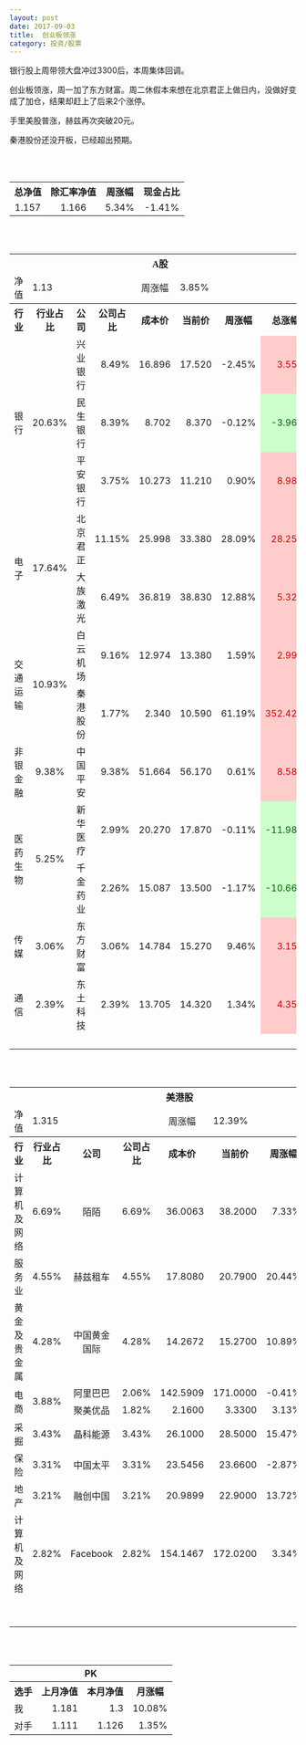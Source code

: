 ```yaml
---
layout: post
date: 2017-09-03
title:  创业板领涨
category: 投资/股票
---
```


银行股上周带领大盘冲过3300后，本周集体回调。

创业板领涨，周一加了东方财富。周二休假本来想在北京君正上做日内，没做好变成了加仓，结果却赶上了后来2个涨停。

手里美股普涨，赫兹再次突破20元。

秦港股份还没开板，已经超出预期。

<br/>
<br/>

<table cellspacing="0" border="0">
	<tr>
		<th height="17" align="center"><font face="Noto Sans CJK SC Regular">总净值</font></th>
		<th align="center"><font face="Noto Sans CJK SC Regular">除汇率净值</font></th>
		<th align="center"><font face="Noto Sans CJK SC Regular">周涨幅</font></th>
		<th align="center" valign="middle"><font face="Noto Sans CJK SC Regular">现金占比</font></th>
	</tr>
	<tr>
		<td height="17" align="center" sdval="1.157" sdnum="1033;0;0.000">1.157</td>
		<td align="center" sdval="1.166" sdnum="1033;0;0.000">1.166</td>
		<td align="center" sdval="0.0534" sdnum="1033;0;0.00%">5.34%</td>
		<td align="center" sdval="-0.0141" sdnum="1033;0;0.00%">-1.41%</td>
	</tr>
</table>
<br />
<br />
<table>
	<tr>
		<th colspan="8"  height="21" align="center" valign="middle"><font face="Noto Sans CJK SC Regular">A股</font></th>
		</tr>
	<tr>
		<td height="17" align="center"><font face="Noto Sans CJK SC Regular">净值</font></td>
		<td colspan="3"  align="left" valign="middle" sdval="1.13" sdnum="1033;">1.13</td>
		<td align="center"><font face="Noto Sans CJK SC Regular">周涨幅</font></td>
		<td colspan="3"  align="left" valign="middle" sdval="0.0385" sdnum="1033;0;0.00%">3.85%</td>
		</tr>
	<tr>
		<th height="21" align="center" valign="middle"><font face="Noto Sans CJK SC Regular">行业</font></th>
		<th align="center" valign="middle"><font face="Noto Sans CJK SC Regular">行业占比</font></th>
		<th align="center"><font face="Noto Sans CJK SC Regular">公司</font></th>
		<th align="center"><font face="Noto Sans CJK SC Regular">公司占比</font></th>
		<th align="center"><font face="Noto Sans CJK SC Regular">成本价</font></th>
		<th align="center"><font face="Noto Sans CJK SC Regular">当前价</font></th>
		<th align="center"><font face="Noto Sans CJK SC Regular">周涨幅</font></th>
		<th align="center"><font face="Noto Sans CJK SC Regular">总涨幅</font></th>
	</tr>
	<tr>
		<td rowspan="3"  height="51" align="center" valign="middle"><font face="Noto Sans CJK SC Regular">银行</font></td>
		<td rowspan="3"  align="center" valign="middle" sdval="0.2063" sdnum="1033;0;0.00%">20.63%</td>
		<td align="left"><font face="Noto Sans CJK SC Regular">兴业银行</font></td>
		<td align="right" sdval="0.0849" sdnum="1033;0;0.00%">8.49%</td>
		<td align="right" sdval="16.896" sdnum="1033;0;0.000">16.896</td>
		<td align="right" sdval="17.52" sdnum="1033;0;0.000">17.520</td>
		<td align="right" sdval="-0.0245" sdnum="1033;0;0.00%">-2.45%</td>
		<td align="right" bgcolor="#FFCCCC" sdval="0.0355318181818181" sdnum="1033;0;0.00%"><font color="#CC0000">3.55%</font></td>
	</tr>
	<tr>
		<td align="left"><font face="Noto Sans CJK SC Regular">民生银行</font></td>
		<td align="right" sdval="0.0839" sdnum="1033;0;0.00%">8.39%</td>
		<td align="right" sdval="8.702" sdnum="1033;0;0.000">8.702</td>
		<td align="right" sdval="8.37" sdnum="1033;0;0.000">8.370</td>
		<td align="right" sdval="-0.0012" sdnum="1033;0;0.00%">-0.12%</td>
		<td align="right" bgcolor="#CCFFCC" sdval="-0.0395521489312803" sdnum="1033;0;0.00%"><font color="#006600">-3.96%</font></td>
	</tr>
	<tr>
		<td align="left"><font face="Noto Sans CJK SC Regular">平安银行</font></td>
		<td align="right" sdval="0.0375" sdnum="1033;0;0.00%">3.75%</td>
		<td align="right" sdval="10.273" sdnum="1033;0;0.000">10.273</td>
		<td align="right" sdval="11.21" sdnum="1033;0;0.000">11.210</td>
		<td align="right" sdval="0.009" sdnum="1033;0;0.00%">0.90%</td>
		<td align="right" bgcolor="#FFCCCC" sdval="0.089809967876959" sdnum="1033;0;0.00%"><font color="#CC0000">8.98%</font></td>
	</tr>
	<tr>
		<td rowspan="2"  height="34" align="center" valign="middle"><font face="Noto Sans CJK SC Regular">电子</font></td>
		<td rowspan="2"  align="center" valign="middle" sdval="0.1764" sdnum="1033;0;0.00%">17.64%</td>
		<td align="left"><font face="Noto Sans CJK SC Regular">北京君正</font></td>
		<td align="right" sdval="0.1115" sdnum="1033;0;0.00%">11.15%</td>
		<td align="right" sdval="25.998" sdnum="1033;0;0.000">25.998</td>
		<td align="right" sdval="33.38" sdnum="1033;0;0.000">33.380</td>
		<td align="right" sdval="0.2809" sdnum="1033;0;0.00%">28.09%</td>
		<td align="right" bgcolor="#FFCCCC" sdval="0.282544918839911" sdnum="1033;0;0.00%"><font color="#CC0000">28.25%</font></td>
	</tr>
	<tr>
		<td align="left"><font face="Noto Sans CJK SC Regular">大族激光</font></td>
		<td align="right" sdval="0.0649" sdnum="1033;0;0.00%">6.49%</td>
		<td align="right" sdval="36.819" sdnum="1033;0;0.000">36.819</td>
		<td align="right" sdval="38.83" sdnum="1033;0;0.000">38.830</td>
		<td align="right" sdval="0.1288" sdnum="1033;0;0.00%">12.88%</td>
		<td align="right" bgcolor="#FFCCCC" sdval="0.0532185393411009" sdnum="1033;0;0.00%"><font color="#CC0000">5.32%</font></td>
	</tr>
	<tr>
		<td rowspan="2"  height="34" align="center" valign="middle"><font face="Noto Sans CJK SC Regular"> 交通运输</font></td>
		<td rowspan="2"  align="center" valign="middle" sdval="0.1093" sdnum="1033;0;0.00%">10.93%</td>
		<td align="left"><font face="Noto Sans CJK SC Regular">白云机场</font></td>
		<td align="right" sdval="0.0916" sdnum="1033;0;0.00%">9.16%</td>
		<td align="right" sdval="12.974" sdnum="1033;0;0.000">12.974</td>
		<td align="right" sdval="13.38" sdnum="1033;0;0.000">13.380</td>
		<td align="right" sdval="0.0159" sdnum="1033;0;0.00%">1.59%</td>
		<td align="right" bgcolor="#FFCCCC" sdval="0.0298933559426544" sdnum="1033;0;0.00%"><font color="#CC0000">2.99%</font></td>
	</tr>
	<tr>
		<td align="left"><font face="Noto Sans CJK SC Regular">秦港股份</font></td>
		<td align="right" sdval="0.0177" sdnum="1033;0;0.00%">1.77%</td>
		<td align="right" sdval="2.34" sdnum="1033;0;0.000">2.340</td>
		<td align="right" sdval="10.59" sdnum="1033;0;0.000">10.590</td>
		<td align="right" sdval="0.6119" sdnum="1033;0;0.00%">61.19%</td>
		<td align="right" bgcolor="#FFCCCC" sdval="3.52424102564103" sdnum="1033;0;0.00%"><font color="#CC0000">352.42%</font></td>
	</tr>
	<tr>
		<td height="17" align="center" valign="middle"><font face="Noto Sans CJK SC Regular">非银金融</font></td>
		<td align="center" valign="middle" sdval="0.0938" sdnum="1033;0;0.00%">9.38%</td>
		<td align="left"><font face="Noto Sans CJK SC Regular">中国平安</font></td>
		<td align="right" sdval="0.0938" sdnum="1033;0;0.00%">9.38%</td>
		<td align="right" sdval="51.664" sdnum="1033;0;0.000">51.664</td>
		<td align="right" sdval="56.17" sdnum="1033;0;0.000">56.170</td>
		<td align="right" sdval="0.0061" sdnum="1033;0;0.00%">0.61%</td>
		<td align="right" bgcolor="#FFCCCC" sdval="0.0858174047692783" sdnum="1033;0;0.00%"><font color="#CC0000">8.58%</font></td>
	</tr>
	<tr>
		<td rowspan="2"  height="34" align="center" valign="middle"><font face="Noto Sans CJK SC Regular">医药生物</font></td>
		<td rowspan="2"  align="center" valign="middle" sdval="0.0525" sdnum="1033;0;0.00%">5.25%</td>
		<td align="left"><font face="Noto Sans CJK SC Regular">新华医疗</font></td>
		<td align="right" sdval="0.0299" sdnum="1033;0;0.00%">2.99%</td>
		<td align="right" sdval="20.27" sdnum="1033;0;0.000">20.270</td>
		<td align="right" sdval="17.87" sdnum="1033;0;0.000">17.870</td>
		<td align="right" sdval="-0.0011" sdnum="1033;0;0.00%">-0.11%</td>
		<td align="right" bgcolor="#CCFFCC" sdval="-0.119801578687716" sdnum="1033;0;0.00%"><font color="#006600">-11.98%</font></td>
	</tr>
	<tr>
		<td align="left"><font face="Noto Sans CJK SC Regular">千金药业</font></td>
		<td align="right" sdval="0.0226" sdnum="1033;0;0.00%">2.26%</td>
		<td align="right" sdval="15.087" sdnum="1033;0;0.000">15.087</td>
		<td align="right" sdval="13.5" sdnum="1033;0;0.000">13.500</td>
		<td align="right" sdval="-0.0117" sdnum="1033;0;0.00%">-1.17%</td>
		<td align="right" bgcolor="#CCFFCC" sdval="-0.106589898588189" sdnum="1033;0;0.00%"><font color="#006600">-10.66%</font></td>
	</tr>
	<tr>
		<td height="17" align="center"><font face="Noto Sans CJK SC Regular">传媒</font></td>
		<td align="center" sdval="0.0306" sdnum="1033;0;0.00%">3.06%</td>
		<td align="left"><font face="Noto Sans CJK SC Regular">东方财富</font></td>
		<td align="right" sdval="0.0306" sdnum="1033;0;0.00%">3.06%</td>
		<td align="right" sdval="14.784" sdnum="1033;0;0.000">14.784</td>
		<td align="right" sdval="15.27" sdnum="1033;0;0.000">15.270</td>
		<td align="right" sdval="0.0946" sdnum="1033;0;0.00%">9.46%</td>
		<td align="right" bgcolor="#FFCCCC" sdval="0.0314733766233766" sdnum="1033;0;0.00%"><font color="#CC0000">3.15%</font></td>
	</tr>
	<tr>
		<td height="17" align="center"><font face="Noto Sans CJK SC Regular">通信</font></td>
		<td align="center" sdval="0.0239" sdnum="1033;0;0.00%">2.39%</td>
		<td align="left"><font face="Noto Sans CJK SC Regular">东土科技</font></td>
		<td align="right" sdval="0.0239" sdnum="1033;0;0.00%">2.39%</td>
		<td align="right" sdval="13.705" sdnum="1033;0;0.000">13.705</td>
		<td align="right" sdval="14.32" sdnum="1033;0;0.000">14.320</td>
		<td align="right" sdval="0.0134" sdnum="1033;0;0.00%">1.34%</td>
		<td align="right" bgcolor="#FFCCCC" sdval="0.0434741335279094" sdnum="1033;0;0.00%"><font color="#CC0000">4.35%</font></td>
	</tr>
	<tr>
		<td height="17" align="center"><br></td>
		<td align="left"><br></td>
		<td align="left"><br></td>
		<td align="left"><br></td>
		<td align="left"><br></td>
		<td align="left"><br></td>
		<td align="left"><br></td>
		<td align="left"><br></td>
	</tr>
</table>
<br />
<br />
<table>
	<tr>
		<th colspan="8"  height="17" align="center" valign="middle"><font face="Noto Sans CJK SC Regular">美港股</font></th>
		</tr>
	<tr>
		<td height="17" align="center"><font face="Noto Sans CJK SC Regular">净值</font></td>
		<td colspan="3"  align="left" valign="middle" sdval="1.315" sdnum="1033;">1.315</td>
		<td align="center"><font face="Noto Sans CJK SC Regular">周涨幅</font></td>
		<td colspan="3"  align="left" valign="middle" sdval="0.1239" sdnum="1033;0;0.00%">12.39%</td>
		</tr>
	<tr>
		<th height="21" align="center" valign="middle"><font face="Noto Sans CJK SC Regular">行业</font></th>
		<th align="center" valign="middle"><font face="Noto Sans CJK SC Regular">行业占比</font></th>
		<th align="center"><font face="Noto Sans CJK SC Regular">公司</font></th>
		<th align="center"><font face="Noto Sans CJK SC Regular">公司占比</font></th>
		<th align="center"><font face="Noto Sans CJK SC Regular">成本价</font></th>
		<th align="center"><font face="Noto Sans CJK SC Regular">当前价</font></th>
		<th align="center"><font face="Noto Sans CJK SC Regular">周涨幅</font></th>
		<th align="center"><font face="Noto Sans CJK SC Regular">总涨幅</font></th>
	</tr>
	<tr>
		<td height="17" align="center"><font face="Noto Sans CJK SC Regular">计算机及网络</font></td>
		<td align="center" sdval="0.0669" sdnum="1033;0;0.00%">6.69%</td>
		<td align="center" sdnum="1033;0;0.00%"><font face="Noto Sans CJK SC Regular">陌陌</font></td>
		<td align="right" sdval="0.0669" sdnum="1033;0;0.00%">6.69%</td>
		<td align="right" sdval="36.0063" sdnum="1033;0;0.0000">36.0063</td>
		<td align="right" sdval="38.2" sdnum="1033;0;0.0000">38.2000</td>
		<td align="right" sdval="0.0733" sdnum="1033;0;0.00%">7.33%</td>
		<td align="right" bgcolor="#FFCCCC" sdval="0.0595254491575086" sdnum="1033;0;0.00%"><font color="#CC0000">5.95%</font></td>
	</tr>
	<tr>
		<td height="17" align="center"><font face="Noto Sans CJK SC Regular">服务业</font></td>
		<td align="center" sdval="0.0455" sdnum="1033;0;0.00%">4.55%</td>
		<td align="center" sdnum="1033;0;0.00%"><font face="Noto Sans CJK SC Regular"> 赫兹租车</font></td>
		<td align="right" sdval="0.0455" sdnum="1033;0;0.00%">4.55%</td>
		<td align="right" sdval="17.808" sdnum="1033;0;0.0000">17.8080</td>
		<td align="right" sdval="20.79" sdnum="1033;0;0.0000">20.7900</td>
		<td align="right" sdval="0.2044" sdnum="1033;0;0.00%">20.44%</td>
		<td align="right" bgcolor="#FFCCCC" sdval="0.166052830188679" sdnum="1033;0;0.00%"><font color="#CC0000">16.61%</font></td>
	</tr>
	<tr>
		<td height="17" align="center"><font face="Noto Sans CJK SC Regular">黄金及贵金属</font></td>
		<td align="center" sdval="0.0428" sdnum="1033;0;0.00%">4.28%</td>
		<td align="center" sdnum="1033;0;0.00%"><font face="Noto Sans CJK SC Regular">中国黄金国际</font></td>
		<td align="right" sdval="0.0428" sdnum="1033;0;0.00%">4.28%</td>
		<td align="right" sdval="14.2672" sdnum="1033;0;0.0000">14.2672</td>
		<td align="right" sdval="15.27" sdnum="1033;0;0.0000">15.2700</td>
		<td align="right" sdval="0.1089" sdnum="1033;0;0.00%">10.89%</td>
		<td align="right" bgcolor="#FFCCCC" sdval="0.0688870920713243" sdnum="1033;0;0.00%"><font color="#CC0000">6.89%</font></td>
	</tr>
	<tr>
		<td rowspan="2"  height="34" align="center" valign="middle"><font face="Noto Sans CJK SC Regular">电商</font></td>
		<td rowspan="2"  align="center" valign="middle" sdval="0.0388" sdnum="1033;0;0.00%">3.88%</td>
		<td align="center" sdnum="1033;0;0.00%"><font face="Noto Sans CJK SC Regular">阿里巴巴</font></td>
		<td align="right" sdval="0.0206" sdnum="1033;0;0.00%">2.06%</td>
		<td align="right" sdval="142.5909" sdnum="1033;0;0.0000">142.5909</td>
		<td align="right" sdval="171" sdnum="1033;0;0.0000">171.0000</td>
		<td align="right" sdval="-0.0041" sdnum="1033;0;0.00%">-0.41%</td>
		<td align="right" bgcolor="#FFCCCC" sdval="0.197835014296144" sdnum="1033;0;0.00%"><font color="#CC0000">19.78%</font></td>
	</tr>
	<tr>
		<td align="center" sdnum="1033;0;0.00%"><font face="Noto Sans CJK SC Regular">聚美优品</font></td>
		<td align="right" sdval="0.0182" sdnum="1033;0;0.00%">1.82%</td>
		<td align="right" sdval="2.16" sdnum="1033;0;0.0000">2.1600</td>
		<td align="right" sdval="3.33" sdnum="1033;0;0.0000">3.3300</td>
		<td align="right" sdval="0.0313" sdnum="1033;0;0.00%">3.13%</td>
		<td align="right" bgcolor="#FFCCCC" sdval="0.540266666666666" sdnum="1033;0;0.00%"><font color="#CC0000">54.03%</font></td>
	</tr>
	<tr>
		<td height="17" align="center"><font face="Noto Sans CJK SC Regular">采掘</font></td>
		<td align="center" sdval="0.0343" sdnum="1033;0;0.00%">3.43%</td>
		<td align="center" sdnum="1033;0;0.00%"><font face="Noto Sans CJK SC Regular">晶科能源</font></td>
		<td align="right" sdval="0.0343" sdnum="1033;0;0.00%">3.43%</td>
		<td align="right" sdval="26.1" sdnum="1033;0;0.0000">26.1000</td>
		<td align="right" sdval="28.5" sdnum="1033;0;0.0000">28.5000</td>
		<td align="right" sdval="0.1547" sdnum="1033;0;0.00%">15.47%</td>
		<td align="right" bgcolor="#FFCCCC" sdval="0.0905540229885056" sdnum="1033;0;0.00%"><font color="#CC0000">9.06%</font></td>
	</tr>
	<tr>
		<td height="17" align="center"><font face="Noto Sans CJK SC Regular">保险</font></td>
		<td align="center" sdval="0.0331" sdnum="1033;0;0.00%">3.31%</td>
		<td align="center" sdnum="1033;0;0.00%"><font face="Noto Sans CJK SC Regular">中国太平</font></td>
		<td align="right" sdval="0.0331" sdnum="1033;0;0.00%">3.31%</td>
		<td align="right" sdval="23.5456" sdnum="1033;0;0.0000">23.5456</td>
		<td align="right" sdval="23.66" sdnum="1033;0;0.0000">23.6600</td>
		<td align="right" sdval="-0.0287" sdnum="1033;0;0.00%">-2.87%</td>
		<td align="right" bgcolor="#FFCCCC" sdval="0.00345865724381622" sdnum="1033;0;0.00%"><font color="#CC0000">0.35%</font></td>
	</tr>
	<tr>
		<td height="17" align="center"><font face="Noto Sans CJK SC Regular">地产</font></td>
		<td align="center" sdval="0.0321" sdnum="1033;0;0.00%">3.21%</td>
		<td align="center" sdnum="1033;0;0.00%"><font face="Noto Sans CJK SC Regular">融创中国</font></td>
		<td align="right" sdval="0.0321" sdnum="1033;0;0.00%">3.21%</td>
		<td align="right" sdval="20.9899" sdnum="1033;0;0.0000">20.9899</td>
		<td align="right" sdval="22.9" sdnum="1033;0;0.0000">22.9000</td>
		<td align="right" sdval="0.1372" sdnum="1033;0;0.00%">13.72%</td>
		<td align="right" bgcolor="#FFCCCC" sdval="0.0896009099614576" sdnum="1033;0;0.00%"><font color="#CC0000">8.96%</font></td>
	</tr>
	<tr>
		<td height="17" align="center"><font face="Noto Sans CJK SC Regular">计算机及网络</font></td>
		<td align="center" sdval="0.0282" sdnum="1033;0;0.00%">2.82%</td>
		<td align="center" sdnum="1033;0;0.00%">Facebook</td>
		<td align="right" sdval="0.0282" sdnum="1033;0;0.00%">2.82%</td>
		<td align="right" sdval="154.1467" sdnum="1033;0;0.0000">154.1467</td>
		<td align="right" sdval="172.02" sdnum="1033;0;0.0000">172.0200</td>
		<td align="right" sdval="0.0334" sdnum="1033;0;0.00%">3.34%</td>
		<td align="right" bgcolor="#FFCCCC" sdval="0.114549936002522" sdnum="1033;0;0.00%"><font color="#CC0000">11.45%</font></td>
	</tr>
	<tr>
		<td height="17" align="left"><br></td>
		<td align="left"><br></td>
		<td align="left"><br></td>
		<td align="left"><br></td>
		<td align="left"><br></td>
		<td align="left"><br></td>
		<td align="left"><br></td>
		<td align="left"><br></td>
	</tr>
	<tr>
		<td height="17" align="left"><br></td>
		<td align="left"><br></td>
		<td align="left"><br></td>
		<td align="left"><br></td>
		<td align="left"><br></td>
		<td align="left"><br></td>
		<td align="left"><br></td>
		<td align="left"><br></td>
	</tr>
</table>
<br />
<br />
<table>
	<tr>
		<th colspan="4"  height="17" align="center" valign="middle">PK</th>
	</tr>
	<tr>
		<th height="21" align="center"><font face="Noto Sans CJK SC Regular">选手</font></th>
		<th align="center"><font face="Noto Sans CJK SC Regular">上月净值</font></th>
		<th align="center"><font face="Noto Sans CJK SC Regular">本月净值</font></th>
		<th align="center"><font face="Noto Sans CJK SC Regular">月涨幅</font></th>
	</tr>
	<tr>
		<td height="17" align="left"><font face="Noto Sans CJK SC Regular">我</font></td>
		<td align="right" sdval="1.181" sdnum="1033;">1.181</td>
		<td align="right" sdval="1.3" sdnum="1033;">1.3</td>
		<td align="right" sdval="0.100762066045724" sdnum="1033;0;0.00%">10.08%</td>
	</tr>
	<tr>
		<td height="17" align="left"><font face="Noto Sans CJK SC Regular">对手</font></td>
		<td align="right" sdval="1.111" sdnum="1033;">1.111</td>
		<td align="right" sdval="1.126" sdnum="1033;">1.126</td>
		<td align="right" sdval="0.0135013501350134" sdnum="1033;0;0.00%">1.35%</td>
	</tr>
</table>
